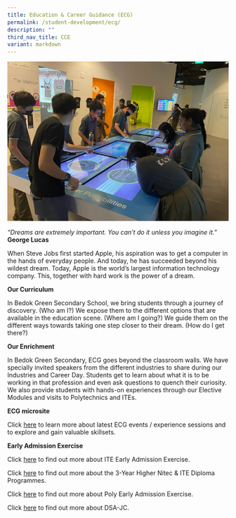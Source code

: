 ```yaml
---
title: Education & Career Guidance (ECG)
permalink: /student-development/ecg/
description: ""
third_nav_title: CCE
variant: markdown
---
```

![](/images/ecg%20new.png)

*“Dreams are extremely important. You can’t do it unless you imagine it.”*<br>
**George Lucas**

When Steve Jobs first started Apple, his aspiration was to get a computer in the hands of everyday people. And today, he has succeeded beyond his wildest dream. Today, Apple is the world’s largest information technology company. This, together with hard work is the power of a dream.

**Our Curriculum**

In Bedok Green Secondary School, we bring students through a journey of discovery. (Who am I?) We expose them to the different options that are available in the education scene. (Where am I going?) We guide them on the different ways towards taking one step closer to their dream. (How do I get there?)

**Our Enrichment**

In Bedok Green Secondary, ECG goes beyond the classroom walls. We have specially invited speakers from the different industries to share during our Industries and Career Day. Students get to learn about what it is to be working in that profession and even ask questions to quench their curiosity. We also provide students with hands-on experiences through our Elective Modules and visits to Polytechnics and ITEs.

**ECG microsite**

Click [here](https://go.gov.sg/ecgbgss) to learn more about latest ECG events / experience sessions and to explore and gain valuable skillsets.

**Early Admission Exercise**

Click [here](https://www.moe.gov.sg/post-secondary/admissions/ite-eae) to find out more about ITE Early Admission Exercise.

Click [here](https://sites.google.com/moe.edu.sg/ecgbgss/ite-updates-events) to find out more about the 3-Year Higher Nitec &amp; ITE Diploma Programmes.

Click [here](https://eae.polytechnic.edu.sg/eaeStudIns/menu.jsp?type=Application%20Procedure) to find out more about Poly Early Admission Exercise.

Click [here](https://sites.google.com/moe.edu.sg/ecgbgss/jc-updates-events) to find out more about DSA-JC.
